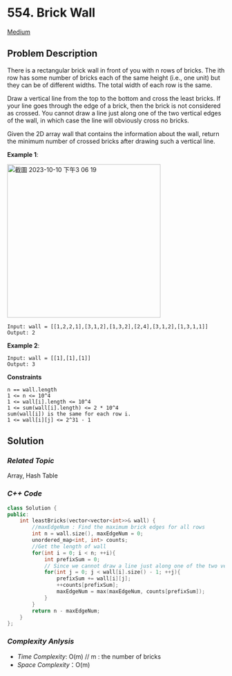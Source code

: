 # 554. Brick Wall
[Medium](https://leetcode.com/problems/brick-wall/description/)

## Problem Description

There is a rectangular brick wall in front of you with n rows of bricks. The ith row has some number of bricks each of the same height (i.e., one unit) but they can be of different widths. The total width of each row is the same.

Draw a vertical line from the top to the bottom and cross the least bricks. If your line goes through the edge of a brick, then the brick is not considered as crossed. You cannot draw a line just along one of the two vertical edges of the wall, in which case the line will obviously cross no bricks.

Given the 2D array wall that contains the information about the wall, return the minimum number of crossed bricks after drawing such a vertical line.


**Example 1**:

<img width="355" alt="截圖 2023-10-10 下午3 06 19" src="https://github.com/Eddiecc06/LeetCode/assets/18256877/53480b4f-1d1c-48e4-abe2-a4c6835c2f95">

```
Input: wall = [[1,2,2,1],[3,1,2],[1,3,2],[2,4],[3,1,2],[1,3,1,1]]
Output: 2
```
**Example 2**:
```
Input: wall = [[1],[1],[1]]
Output: 3
```

**Constraints**
```
n == wall.length
1 <= n <= 10^4
1 <= wall[i].length <= 10^4
1 <= sum(wall[i].length) <= 2 * 10^4
sum(wall[i]) is the same for each row i.
1 <= wall[i][j] <= 2^31 - 1
```

## Solution

### _Related Topic_
   Array, Hash Table

### _C++ Code_
```cpp
class Solution {
public:
    int leastBricks(vector<vector<int>>& wall) {
        //maxEdgeNum : Find the maximum brick edges for all rows
        int n = wall.size(), maxEdgeNum = 0;
        unordered_map<int, int> counts;
        //Get the length of wall
        for(int i = 0; i < n; ++i){
            int prefixSum = 0;
            // Since we cannot draw a line just along one of the two vertical edges of the wall, don't need to consider the last element in each row
            for(int j = 0; j < wall[i].size() - 1; ++j){
                prefixSum += wall[i][j];
                ++counts[prefixSum];
                maxEdgeNum = max(maxEdgeNum, counts[prefixSum]);
            }
        }
        return n - maxEdgeNum;
    }
};
```

### _Complexity Anlysis_
- _Time Complexity_: O(m) // m : the number of bricks
- _Space Complexity_：O(m)
